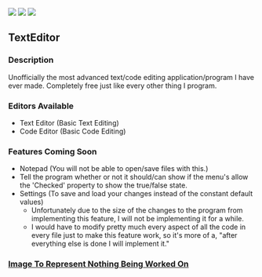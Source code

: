 ![](https://img.shields.io/badge/development-undergoing-brightgreen)
![](https://img.shields.io/badge/version-0.1-yellow)
![](https://img.shields.io/badge/release-stable-informational)

## TextEditor
### Description
Unofficially the most advanced text/code editing application/program I have ever made. Completely free just like every other thing I program.

### Editors Available
  - Text Editor (Basic Text Editing)
  - Code Editor (Basic Code Editing)

### Features Coming Soon
  - Notepad (You will not be able to open/save files with this.)
  - Tell the program whether or not it should/can show if the menu's allow the 'Checked' property to show the true/false state.
  - Settings (To save and load your changes instead of the constant default values)
    - Unfortunately due to the size of the changes to the program from implementing this feature, I will not be implementing it for a while.
    - I would have to modify pretty much every aspect of all the code in every file just to make this feature work, so it's more of a, "after everything else is done I will implement it."

### [Image To Represent Nothing Being Worked On](https://static.wikia.nocookie.net/black-magic-ii/images/f/f7/Void_Energy.png/revision/latest/scale-to-width-down/500?cb=20200703162900)
